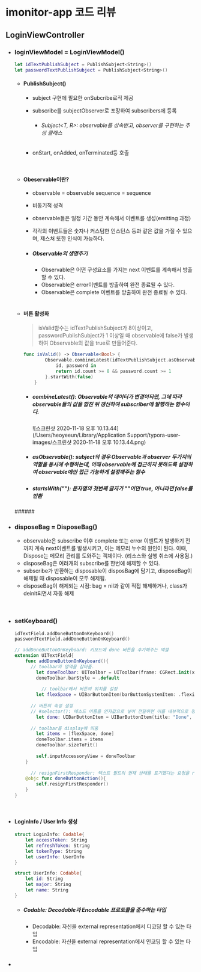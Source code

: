 # imonitor-app 코드 리뷰

## LoginViewController

- ### loginViewModel = LoginViewModel()

  ```swift
  let idTextPublishSubject = PublishSubject<String>()
  let passwordTextPublishSubject = PublishSubject<String>()
  ```

  

  - #### PublishSubject<String>()

    - subject 구현에 필요한 onSubcribe로직 제공

    - subscribe를 subjectObserver로 포장하여 subscribers에 등록

      - ###### Subject<T, R>: observable<R>를 상속받고, observer를 구현하는 추상 클래스

    - onStart, onAdded, onTerminated등 호출

  

  </br>

  

  - #### Obeservable이란?

    - observable = observable sequence = sequence

    - 비동기적 성격

    - observable들은 일정 기간 동안 계속해서 이벤트를 생성(emitting 과정)

    - 각각의 이벤트들은 숫자나 커스텀한 인스턴스 등과 같은 값을 가질 수 있으며, 제스처 또한 인식이 가능하다.

    - ##### Observable의 생명주기

      - Observable은 어떤 구성요소를 가지는 next 이벤트를 계속해서 방출할 수 있다.
      - Observable은 error이벤트를 방출하여 완전 종료될 수 있다.
      - Observable은 complete 이벤트를 방출하여 완전 종료될 수 있다.

  

  </br>

  

  - #### 버튼 활성화

    > isValid함수는 idTextPublishSubject가 8이상이고, passwordPublishSubject가 1 이상일 때 observable에 false가 발생하여 Observable의 값을 true로 만들어준다.  

    ```swift
    func isValid() -> Observable<Bool> {
            Observable.combineLatest(idTextPublishSubject.asObservable().startWith(""), passwordTextPublishSubject.asObservable().startWith("")).map{
                id, password in
                return id.count >= 8 && password.count >= 1
            }.startWith(false)
        }
    ```

    - ##### combineLatest(): Observable의 데이터가 변경이되면, 그에 따라 observable들의 값을 합친 뒤 갱신하여 subscriber에 발행하는 함수이다.

      ![스크린샷 2020-11-18 오후 10.13.44](/Users/heoyeeun/Library/Application Support/typora-user-images/스크린샷 2020-11-18 오후 10.13.44.png)

    - ##### asObservable(): subject의 경우 Observable과 observer 두가지의 역할을 동시에 수행하는데, 이때 observable에 접근하지 못하도록 설정하여 observable에만 접근 가능하게 설정해주는 함수

    - ##### startsWith(""): 문자열의 첫번째 글자가 ""이면 true, 아니라면 false를 반환

  

  ######</br>

  

- ### disposeBag = DisposeBag()

  - observable은 subscribe 이후 complete 또는 error 이벤트가 발생하기 전까지 계속 next이벤트를 발생시키고, 이는 메모리 누수의 원인이 된다. 이때, Dispose는 메모리 관리를 도와주는 객체이다. (리소스와 실행 취소에 사용됨.)
  - disposeBag은 여러개의 subscribe를 한번에 해제할 수 있다.
  - subscribe가 반환하는 disposable이 disposBag에 담기고, disposeBag이 해제될 때 disposable이 모두 해제됨.
  - disposeBag이 해제되는 시점: bag = nil과 같이 직접 해제하거나, class가 deinit되면서 자동 해제



</br>



- ### setKeyboard()

  ```swift
  idTextField.addDoneButtonOnKeyboard()
  passwordTextField.addDoneButtonOnKeyboard()
  ```

  ```swift
  // addDoneButtonOnKeyboard: 키보드에 done 버튼을 추가해주는 역할
  extension UITextField{
      func addDoneButtonOnKeyboard(){
        // toolbar의 영역을 잡아줌.
          let doneToolbar: UIToolbar = UIToolbar(frame: CGRect.init(x: 0, y: 0, width: UIScreen.main.bounds.width, height: 50))
          doneToolbar.barStyle = .default
          
        	// toolbar에서 버튼의 위치를 설정
          let flexSpace = UIBarButtonItem(barButtonSystemItem: .flexibleSpace, target: nil, action: nil)
        
        // 버튼의 속성 설정 
        // #selector(): 메소드 이름을 인자값으로 넣어 전달하면 이를 내부적으로 정수값으로 매핑하여 처리하는 형태.
          let done: UIBarButtonItem = UIBarButtonItem(title: "Done", style: .done, target: self, action: #selector((self.doneButtonAction)))
          
        // toolbar를 display에 띄움
          let items = [flexSpace, done]
          doneToolbar.items = items
          doneToolbar.sizeToFit()
          
          self.inputAccessoryView = doneToolbar
      }
      
    	// resignFirstResponder: 텍스트 필드의 현재 상태를 포기했다는 요청을 receiver에게 알려주는 뜻. 이러한 형태로 활성화를 포기하면 키보드가 자동으로 내려가게 할 수 있다. 
      @objc func doneButtonAction(){
          self.resignFirstResponder()
      }
  }
  ```

  

<br>



- #### LoginInfo / User Info 생성

  ```swift
  struct LoginInfo: Codable{
      let accessToken: String
      let refreshToken: String
      let tokenType: String
      let userInfo: UserInfo
  }
  
  struct UserInfo: Codable{
      let id: String
      let major: String
      let name: String
  }
  ```

  - ##### Codable: Decodable과 Encodable 프로토콜을 준수하는 타입 

    - Decodable: 자신을 external representation에서 디코딩 할 수 있는 타입
    - Encodable: 자신을 external representation에서 인코딩 할 수 있는 타입

- ### 